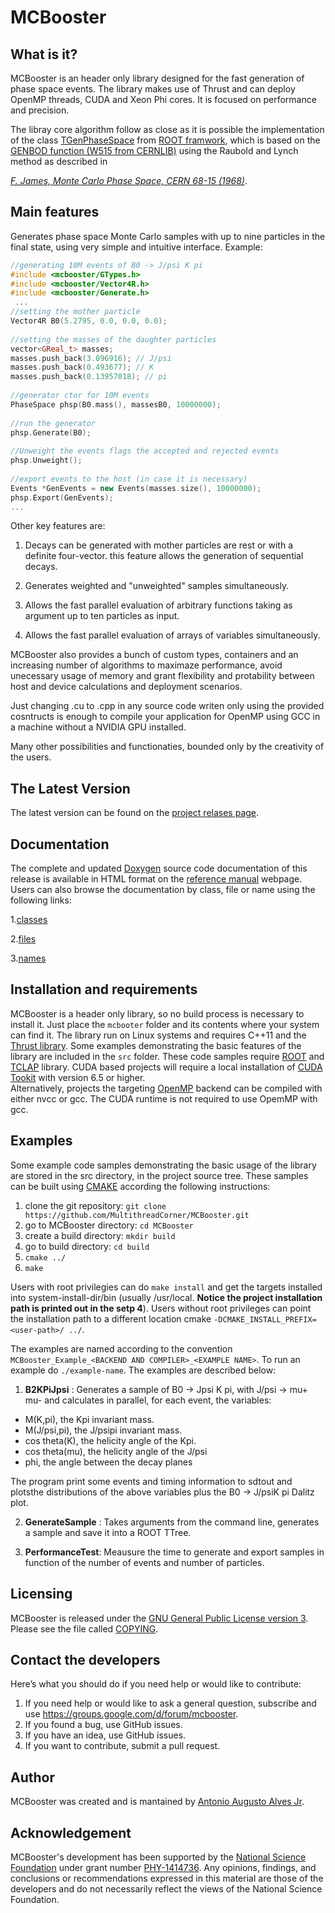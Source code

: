 MCBooster
=========

What is it?
-----------

MCBooster is an header only library designed for the fast generation of
phase space events. The library makes use of Thrust and can deploy OpenMP
threads, CUDA and Xeon Phi cores. It is focused on performance and precision. 

The libray core algorithm follow as close as it is possible the implementation of the class [TGenPhaseSpace](https://root.cern.ch/doc/master/TGenPhaseSpace_8cxx.html)
from [ROOT framwork](https://root.cern.ch/),
which is based on the [GENBOD function (W515 from CERNLIB)](http://cernlib.web.cern.ch/cernlib/mc/genbod.html)
using the Raubold and Lynch method as described in 

[_F. James, Monte Carlo Phase Space, CERN 68-15 (1968)_](https://cds.cern.ch/record/275743/files/CERN-68-15.pdf).

Main features
-------------

Generates phase space Monte Carlo samples with up to nine particles in the final state, using very simple
and intuitive interface. Example:
```c++
//generating 10M events of B0 -> J/psi K pi
#include <mcbooster/GTypes.h>
#include <mcbooster/Vector4R.h>
#include <mcbooster/Generate.h>
 ...
//setting the mother particle
Vector4R B0(5.2795, 0.0, 0.0, 0.0);
 
//setting the masses of the daughter particles
vector<GReal_t> masses;
masses.push_back(3.096916); // J/psi
masses.push_back(0.493677); // K
masses.push_back(0.13957018); // pi
 
//generator ctor for 10M events
PhaseSpace phsp(B0.mass(), massesB0, 10000000);
 
//run the generator
phsp.Generate(B0);
 
//Unweight the events flags the accepted and rejected events
phsp.Unweight();
 
//export events to the host (in case it is necessary)
Events *GenEvents = new Events(masses.size(), 10000000);
phsp.Export(GenEvents);
...
```
Other key features are:

1. Decays can be generated with mother particles are rest or with a definite four-vector.
this feature allows the generation of sequential decays.

2. Generates weighted and "unweighted" samples simultaneously. 

3. Allows the fast parallel evaluation of arbitrary functions taking as 
argument up to ten particles as input. 

4. Allows the fast parallel evaluation of arrays of variables simultaneously.

MCBooster also provides a bunch of custom types, containers and an increasing number of algorithms
to maximaze performance, avoid unecessary usage of memory and grant flexibility and protability between 
host and device calculations and deployment scenarios. 

Just changing .cu to .cpp in any source code writen only using the provided cosntructs is enough
to compile your application for OpenMP using GCC in a machine without a NVIDIA GPU installed.  

Many other possibilities and functionaties, bounded only by the creativity of the users. 

The Latest Version
------------------

The latest version can be found on the 
[project relases page](https://github.com/MultithreadCorner/MCBooster/releases).

Documentation
-------------

The complete and updated [Doxygen](http://www.doxygen.org/) source code documentation of this release is available in HTML format on the
[reference manual](http://multithreadcorner.github.io/MCBooster/) webpage.
Users can also browse the documentation by class, file or name using the following links:

1.[classes](http://multithreadcorner.github.io/MCBooster/classes.html)

2.[files](http://multithreadcorner.github.io/MCBooster/files.html)

3.[names](http://multithreadcorner.github.io/MCBooster/namespacemembers.html)

Installation and requirements 
-----------------------------

MCBooster is a header only library, so no build process is necessary to install it. 
Just place the `mcbooter` folder and its contents where your system can find it.
The library run on Linux systems and requires C++11 and the [Thrust library](https://thrust.github.io/). 
Some examples demonstrating the basic features of the library are included in the `src` folder. 
These code samples require [ROOT](https://root.cern.ch/) and [TCLAP](http://tclap.sourceforge.net/) library. 
CUDA based projects will require a local installation of [CUDA Tookit](https://developer.nvidia.com/cuda-toolkit) with version 6.5 or higher.  
Alternatively, projects the targeting [OpenMP](http://openmp.org/wp/) backend can be compiled with either nvcc or gcc. 
The CUDA runtime is not required to use OpemMP with gcc. 

Examples
--------

Some example code samples demonstrating the basic usage of the library are stored in the src directory, in the project source tree. 
These samples can be built using [CMAKE](https://cmake.org/) according the following instructions:

1. clone the git repository: `git clone https://github.com/MultithreadCorner/MCBooster.git`
2. go to MCBooster directory: `cd MCBooster`
3. create a build directory: `mkdir build` 
4. go to build directory: `cd build`
4. `cmake ../`
5. `make`

Users with root privilegies can do `make install` and get the targets installed into system-install-dir/bin 
(usually /usr/local. __Notice the project installation path is printed out in the setp 4__). Users without root privileges can point the installation path to a different location cmake `-DCMAKE_INSTALL_PREFIX=<user-path>/ ../`.

The examples are named according to the convention `MCBooster_Example_<BACKEND AND COMPILER>_<EXAMPLE NAME>`. To run an example do `./example-name`.
The examples are described below:

1. __B2KPiJpsi__ : Generates a sample of B0 -> Jpsi K pi, with J/psi -> mu+ mu- and calculates in parallel, for each event, the variables: 
  * M(K,pi), the Kpi invariant mass.
  * M(J/psi,pi), the J/psipi invariant mass.
  * cos theta(K), the helicity angle of the Kpi.
  * cos theta(mu), the helicity angle of the J/psi
  * phi, the angle between the decay planes 
  
The program print some events and timing information to sdtout and plotsthe distributions of the above variables plus the B0 -> J/psiK pi Dalitz plot.

2. __GenerateSample__ : Takes arguments from the command line, generates a sample and save it into a ROOT TTree. 

3. __PerformanceTest__: Meausure the time to generate and export samples in function of the number of events and number of particles.

Licensing
---------

MCBooster is released under the [GNU General Public License version 3](http://www.gnu.org/licenses/gpl-3.0.en.html). Please see the file called [COPYING](https://github.com/MultithreadCorner/MCBooster/blob/master/COPYING).

Contact the developers
----------------------
Here’s what you should do if you need help or would like to contribute:

1. If you need help or would like to ask a general question, subscribe and use https://groups.google.com/d/forum/mcbooster.
2. If you found a bug, use GitHub issues.
3. If you have an idea, use GitHub issues.
4. If you want to contribute, submit a pull request.

Author
--------

MCBooster was created and is mantained by [Antonio Augusto Alves Jr](@AAAlvesJr).

Acknowledgement
---------------

MCBooster's development has been supported by the [National Science Foundation](http://nsf.gov/index.jsp) under grant number [PHY-1414736](http://nsf.gov/awardsearch/showAward?AWD_ID=1414736). Any opinions, findings, and conclusions or recommendations expressed in this material are those of the developers and do not necessarily reflect the views of the National Science Foundation.

